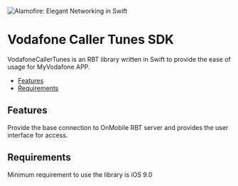 ![Alamofire: Elegant Networking in Swift](http://t0.gstatic.com/images?q=tbn:ANd9GcQ7a6C5baa2f_3KA2zVpouH29tMGgRfcCn1PGuubySgbFbKuMxg)

# Vodafone Caller Tunes SDK




VodafoneCallerTunes is an RBT library written in Swift to provide the ease of usage for MyVodafone APP.

- [Features](#features)
- [Requirements](#requirements)

## Features

Provide the base connection to OnMobile RBT server and provides the user interface for access.

## Requirements

Minimum requirement to use the library is iOS 9.0
